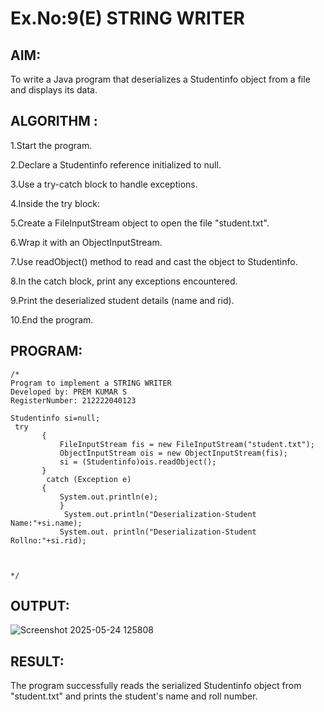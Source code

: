 # Ex.No:9(E) STRING WRITER

## AIM:
To write a Java program that deserializes a Studentinfo object from a file and displays its data.
## ALGORITHM :

1.Start the program.

2.Declare a Studentinfo reference initialized to null.

3.Use a try-catch block to handle exceptions.

4.Inside the try block:

5.Create a FileInputStream object to open the file "student.txt".

6.Wrap it with an ObjectInputStream.

7.Use readObject() method to read and cast the object to Studentinfo.

8.In the catch block, print any exceptions encountered.

9.Print the deserialized student details (name and rid).

10.End the program.


## PROGRAM:
 ```
/*
Program to implement a STRING WRITER
Developed by: PREM KUMAR S
RegisterNumber: 212222040123

 Studentinfo si=null;
  try
        {
            FileInputStream fis = new FileInputStream("student.txt");
            ObjectInputStream ois = new ObjectInputStream(fis);
            si = (Studentinfo)ois.readObject();
        }
         catch (Exception e)
        {
            System.out.println(e);
            }
             System.out.println("Deserialization-Student Name:"+si.name);
            System.out. println("Deserialization-Student Rollno:"+si.rid);
       
           
 
*/
```









## OUTPUT:

![Screenshot 2025-05-24 125808](https://github.com/user-attachments/assets/e758ad28-88ff-45a4-ae54-5d912e2e3de1)


## RESULT:
The program successfully reads the serialized Studentinfo object from "student.txt" and prints the student's name and roll number.
